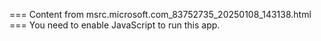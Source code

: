 === Content from msrc.microsoft.com_83752735_20250108_143138.html ===
You need to enable JavaScript to run this app.
